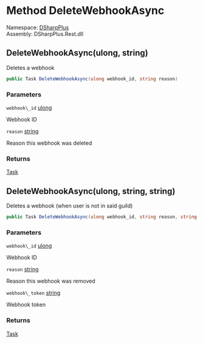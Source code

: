 # Method DeleteWebhookAsync

Namespace: [DSharpPlus](DSharpPlus.md)  
Assembly: DSharpPlus.Rest.dll

## <a id="DSharpPlus_DiscordRestClient_DeleteWebhookAsync_System_UInt64_System_String_"></a>DeleteWebhookAsync\(ulong, string\)

Deletes a webhook

```csharp
public Task DeleteWebhookAsync(ulong webhook_id, string reason)
```

### Parameters

`webhook\_id` [ulong](https://learn.microsoft.com/dotnet/api/system.uint64)

Webhook ID

`reason` [string](https://learn.microsoft.com/dotnet/api/system.string)

Reason this webhook was deleted

### Returns

[Task](https://learn.microsoft.com/dotnet/api/system.threading.tasks.task)

## <a id="DSharpPlus_DiscordRestClient_DeleteWebhookAsync_System_UInt64_System_String_System_String_"></a>DeleteWebhookAsync\(ulong, string, string\)

Deletes a webhook (when user is not in said guild)

```csharp
public Task DeleteWebhookAsync(ulong webhook_id, string reason, string webhook_token)
```

### Parameters

`webhook\_id` [ulong](https://learn.microsoft.com/dotnet/api/system.uint64)

Webhook ID

`reason` [string](https://learn.microsoft.com/dotnet/api/system.string)

Reason this webhook was removed

`webhook\_token` [string](https://learn.microsoft.com/dotnet/api/system.string)

Webhook token

### Returns

[Task](https://learn.microsoft.com/dotnet/api/system.threading.tasks.task)

